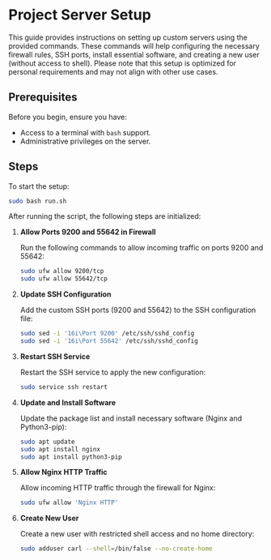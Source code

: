 # Project Server Setup

This guide provides instructions on setting up custom servers using the provided commands. These commands will help configuring the necessary firewall rules, SSH ports, install essential software, and creating a new user (without access to shell). Please note that this setup is optimized for personal requirements and may not align with other use cases.

## Prerequisites

Before you begin, ensure you have:

- Access to a terminal with `bash` support.
- Administrative privileges on the server.

## Steps

To start the setup:
```bash
sudo bash run.sh
```

After running the script, the following steps are initialized:

1. **Allow Ports 9200 and 55642 in Firewall**

   Run the following commands to allow incoming traffic on ports 9200 and 55642:

   ```bash
   sudo ufw allow 9200/tcp
   sudo ufw allow 55642/tcp
   ```

2. **Update SSH Configuration**

   Add the custom SSH ports (9200 and 55642) to the SSH configuration file:

   ```bash
   sudo sed -i '16i\Port 9200' /etc/ssh/sshd_config
   sudo sed -i '16i\Port 55642' /etc/ssh/sshd_config
   ```

3. **Restart SSH Service**

   Restart the SSH service to apply the new configuration:

   ```bash
   sudo service ssh restart
   ```

4. **Update and Install Software**

   Update the package list and install necessary software (Nginx and Python3-pip):

   ```bash
   sudo apt update
   sudo apt install nginx
   sudo apt install python3-pip
   ```

5. **Allow Nginx HTTP Traffic**

   Allow incoming HTTP traffic through the firewall for Nginx:

   ```bash
   sudo ufw allow 'Nginx HTTP'
   ```

6. **Create New User**

   Create a new user with restricted shell access and no home directory:

   ```bash
   sudo adduser carl --shell=/bin/false --no-create-home
   ```
